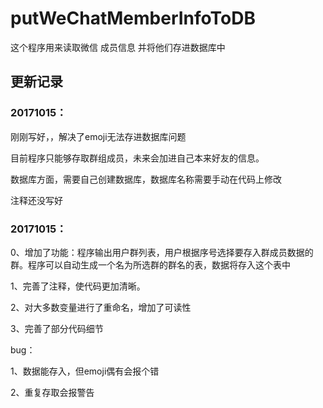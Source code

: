 # putWeChatMemberInfoToDB
这个程序用来读取微信 成员信息 并将他们存进数据库中

## 更新记录

### 20171015：

刚刚写好，，解决了emoji无法存进数据库问题

目前程序只能够存取群组成员，未来会加进自己本来好友的信息。

数据库方面，需要自己创建数据库，数据库名称需要手动在代码上修改

注释还没写好

### 20171015：

0、增加了功能：程序输出用户群列表，用户根据序号选择要存入群成员数据的群。程序可以自动生成一个名为所选群的群名的表，数据将存入这个表中

1、完善了注释，使代码更加清晰。

2、对大多数变量进行了重命名，增加了可读性

3、完善了部分代码细节

bug：

1、数据能存入，但emoji偶有会报个错

2、重复存取会报警告

